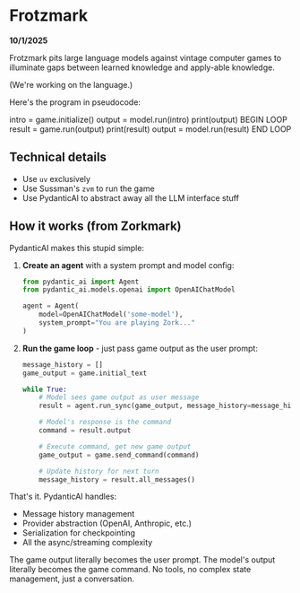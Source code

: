 # Frotzmark

**10/1/2025**

Frotzmark pits large language models against vintage computer games to illuminate gaps between learned knowledge and apply-able knowledge.

(We're working on the language.)

Here's the program in pseudocode:

intro = game.initialize()
output = model.run(intro)
print(output)
BEGIN LOOP
    result = game.run(output)
    print(result)
    output = model.run(result)
END LOOP

## Technical details

- Use `uv` exclusively
- Use Sussman's `zvm` to run the game
- Use PydanticAI to abstract away all the LLM interface stuff

## How it works (from Zorkmark)

PydanticAI makes this stupid simple:

1. **Create an agent** with a system prompt and model config:
   ```python
   from pydantic_ai import Agent
   from pydantic_ai.models.openai import OpenAIChatModel

   agent = Agent(
       model=OpenAIChatModel('some-model'),
       system_prompt="You are playing Zork..."
   )
   ```

2. **Run the game loop** - just pass game output as the user prompt:
   ```python
   message_history = []
   game_output = game.initial_text

   while True:
       # Model sees game output as user message
       result = agent.run_sync(game_output, message_history=message_history)

       # Model's response is the command
       command = result.output

       # Execute command, get new game output
       game_output = game.send_command(command)

       # Update history for next turn
       message_history = result.all_messages()
   ```

That's it. PydanticAI handles:
- Message history management
- Provider abstraction (OpenAI, Anthropic, etc.)
- Serialization for checkpointing
- All the async/streaming complexity

The game output literally becomes the user prompt. The model's output literally becomes the game command. No tools, no complex state management, just a conversation.
